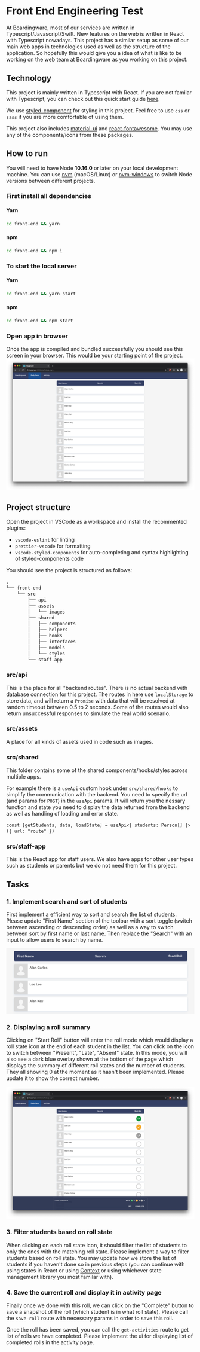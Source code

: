 # Front End Engineering Test
At Boardingware, most of our services are written in Typescript/Javascript/Swift. New features on the web is written in React with Typescript nowadays. This project has a similar setup as some of our main web apps in technologies used as well as the structure of the application. So hopefully this would give you a idea of what is like to be working on the web team at Boardingware as you working on this project.

## Technology
This project is mainly written in Typescript with React. If you are not  familar with Typescript, you can check out this quick start guide [here](https://www.typescriptlang.org/docs/handbook/typescript-in-5-minutes.html).

We use [styled-component](https://styled-components.com/docs/basics#getting-started) for styling in this project. Feel free to use `css` or `sass` if you are more comfortable of using them.

This project also includes [material-ui](https://material-ui.com/components/buttons/) and [react-fontawesome](https://fontawesome.com/how-to-use/on-the-web/using-with/react). You may use any of the components/icons from these packages.

## How to run
You will need to have Node **10.16.0** or later on your local development machine. You can use [nvm](https://github.com/creationix/nvm#installation) (macOS/Linux) or [nvm-windows](https://github.com/coreybutler/nvm-windows#node-version-manager-nvm-for-windows) to switch Node versions between different projects.

### First install all dependencies
#### Yarn
```sh
cd front-end && yarn
```

#### npm
```sh
cd front-end && npm i
```

### To start the local server
#### Yarn
```sh
cd front-end && yarn start
```

#### npm
```sh
cd front-end && npm start
```

### Open app in browser
Once the app is compiled and bundled successfully you should see this screen in your browser. This would be your starting point of the project.
![App home page](./screenshots/01_app_home.png)

## Project structure
Open the project in VSCode as a workspace and install the recommented plugins:

- `vscode-eslint` for linting
- `prettier-vscode` for formatting
- `vscode-styled-components` for auto-completing and syntax highlighting of styled-components code

You should see the project is structured as follows:

```
.
└── front-end
    └── src
        ├── api
        ├── assets
        │   └── images
        ├── shared
        │   ├── components
        │   ├── helpers
        │   ├── hooks
        │   ├── interfaces
        │   ├── models
        │   └── styles
        └── staff-app
```

### src/api

This is the place for all "backend routes". There is no actual backend with database connection for this project. The routes in here use `localStorage` to store data, and will return a `Promise` with data that will be resolved at random timeout between 0.5 to 2 seconds. Some of the routes would also return unsuccessful responses to simulate the real world scenario.

### src/assets

A place for all kinds of assets used in code such as images.

### src/shared

This folder contains some of the shared components/hooks/styles across multiple apps.

For example there is a `useApi` custom hook under `src/shared/hooks` to simplify the communication with the backend. You need to specify the url (and params for `POST`) in the `useApi` params. It will return you the nessary function and state you need to display the data returned from the backend as well as handling of loading and error state.

```tsx
const [getStudents, data, loadState] = useApi<{ students: Person[] }>({ url: "route" })
```

### src/staff-app

This is the React app for staff users. We also have apps for other user types such as students or parents but we do not need them for this project.

## Tasks
### 1. Implement search and sort of students
First implement a efficient way to sort and search the list of students. Please update "First Name" section of the toolbar with a sort toggle (switch between ascending or descending order) as well as a way to switch between sort by first name or last name. Then replace the "Search" with an input to allow users to search by name.

![App tool bar](./screenshots/02_toolbar.png)

### 2. Displaying a roll summary
Clicking on "Start Roll" button will enter the roll mode which would display a roll state icon at the end of each student in the list. You can click on the icon to switch between "Present", "Late", "Absent" state. In this mode, you will also see a dark blue overlay shown at the bottom of the page which displays the summary of different roll states and the number of students. They all showing 0 at the moment as it hasn't been implemented. Please update it to show the correct number.

![Roll mode](./screenshots/03_roll_mode.png)
### 3. Filter students based on roll state
When clicking on each roll state icon, it should filter the list of students to only the ones with the matching roll state. Please implement a way to filter students based on roll state. You may update how we store the list of students if you haven't done so in previous steps (you can continue with using states in React or using [Context](https://reactjs.org/docs/context.html) or using whichever state management library you most familar with).

### 4. Save the current roll and display it in activity page
Finally once we done with this roll, we can click on the "Complete" button to save a snapshot of the roll (which student is in what roll state). Please call the `save-roll` route with necessary params in order to save this roll.

Once the roll has been saved, you can call the `get-activities` route to get list of rolls we have completed. Please implement the ui for displaying list of completed rolls in the activity page.
